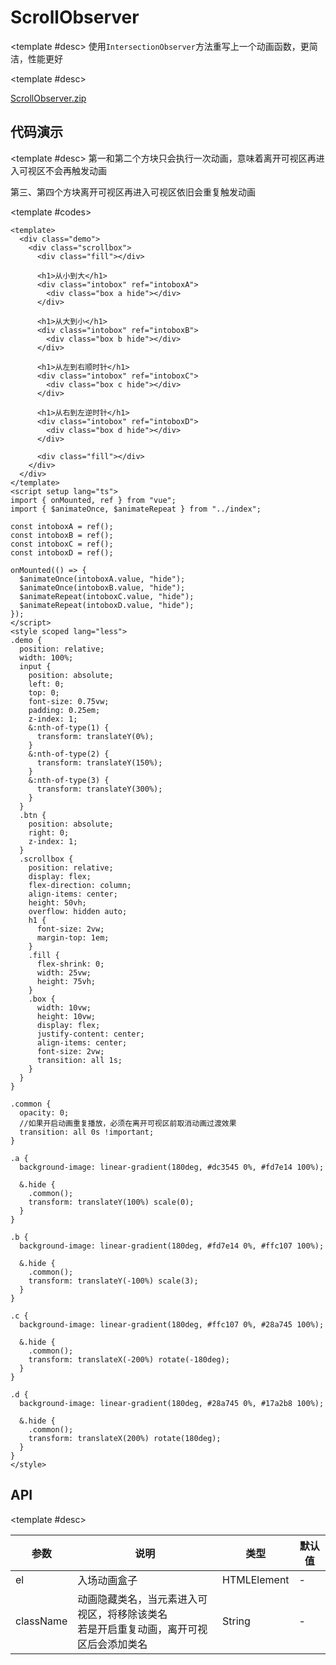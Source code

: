 <script setup>
  import ScrollObserver from './Components/ScrollObserver/index.vue'
</script>

# ScrollObserver

<ContainerBox title="介绍">

<template #desc>
使用`IntersectionObserver`方法重写上一个动画函数，更简洁，性能更好
</template>

</ContainerBox>

<ContainerBox title="下载所需文件">

<template #desc>

[ScrollObserver.zip](https://gitee.com/lengyibai/lib3-component-packages/raw/master/utils/ScrollObserver.zip)

</template>
</ContainerBox>

## 代码演示

<ContainerBox title="基础用法">

<template #desc>
第一和第二个方块只会执行一次动画，意味着离开可视区再进入可视区不会再触发动画

第三、第四个方块离开可视区再进入可视区依旧会重复触发动画
</template>

<div class="demoBox">
<ScrollObserver />
</div>

<ShowCode>

<template #codes>

```vue
<template>
  <div class="demo">
    <div class="scrollbox">
      <div class="fill"></div>

      <h1>从小到大</h1>
      <div class="intobox" ref="intoboxA">
        <div class="box a hide"></div>
      </div>

      <h1>从大到小</h1>
      <div class="intobox" ref="intoboxB">
        <div class="box b hide"></div>
      </div>

      <h1>从左到右顺时针</h1>
      <div class="intobox" ref="intoboxC">
        <div class="box c hide"></div>
      </div>

      <h1>从右到左逆时针</h1>
      <div class="intobox" ref="intoboxD">
        <div class="box d hide"></div>
      </div>

      <div class="fill"></div>
    </div>
  </div>
</template>
<script setup lang="ts">
import { onMounted, ref } from "vue";
import { $animateOnce, $animateRepeat } from "../index";

const intoboxA = ref();
const intoboxB = ref();
const intoboxC = ref();
const intoboxD = ref();

onMounted(() => {
  $animateOnce(intoboxA.value, "hide");
  $animateOnce(intoboxB.value, "hide");
  $animateRepeat(intoboxC.value, "hide");
  $animateRepeat(intoboxD.value, "hide");
});
</script>
<style scoped lang="less">
.demo {
  position: relative;
  width: 100%;
  input {
    position: absolute;
    left: 0;
    top: 0;
    font-size: 0.75vw;
    padding: 0.25em;
    z-index: 1;
    &:nth-of-type(1) {
      transform: translateY(0%);
    }
    &:nth-of-type(2) {
      transform: translateY(150%);
    }
    &:nth-of-type(3) {
      transform: translateY(300%);
    }
  }
  .btn {
    position: absolute;
    right: 0;
    z-index: 1;
  }
  .scrollbox {
    position: relative;
    display: flex;
    flex-direction: column;
    align-items: center;
    height: 50vh;
    overflow: hidden auto;
    h1 {
      font-size: 2vw;
      margin-top: 1em;
    }
    .fill {
      flex-shrink: 0;
      width: 25vw;
      height: 75vh;
    }
    .box {
      width: 10vw;
      height: 10vw;
      display: flex;
      justify-content: center;
      align-items: center;
      font-size: 2vw;
      transition: all 1s;
    }
  }
}

.common {
  opacity: 0;
  //如果开启动画重复播放，必须在离开可视区前取消动画过渡效果
  transition: all 0s !important;
}

.a {
  background-image: linear-gradient(180deg, #dc3545 0%, #fd7e14 100%);

  &.hide {
    .common();
    transform: translateY(100%) scale(0);
  }
}

.b {
  background-image: linear-gradient(180deg, #fd7e14 0%, #ffc107 100%);

  &.hide {
    .common();
    transform: translateY(-100%) scale(3);
  }
}

.c {
  background-image: linear-gradient(180deg, #ffc107 0%, #28a745 100%);

  &.hide {
    .common();
    transform: translateX(-200%) rotate(-180deg);
  }
}

.d {
  background-image: linear-gradient(180deg, #28a745 0%, #17a2b8 100%);

  &.hide {
    .common();
    transform: translateX(200%) rotate(180deg);
  }
}
</style>
```

</template>
</ShowCode>
</ContainerBox>

## API

<ContainerBox title="函数参数">

<template #desc>

| 参数      | 说明                                                                                       | 类型        | 默认值 |
| --------- | ------------------------------------------------------------------------------------------ | ----------- | ------ |
| el        | 入场动画盒子                                                                               | HTMLElement | -      |
| className | 动画隐藏类名，当元素进入可视区，将移除该类名<br />若是开启重复动画，离开可视区后会添加类名 | String      | -      |

</template>
</ContainerBox>
